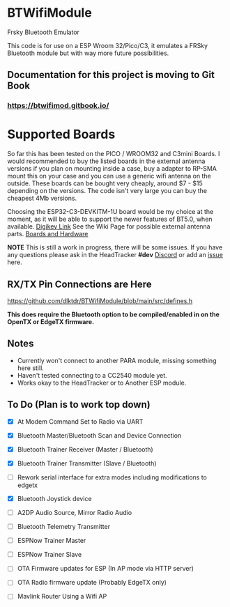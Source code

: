 # BTWifiModule
Frsky Bluetooth Emulator

This code is for use on a ESP Wroom 32/Pico/C3, it emulates a FRSky Bluetooth module but with way more future possibilities.

## Documentation for this project is moving to Git Book
### https://btwifimod.gitbook.io/


# Supported Boards

So far this has been tested on the PICO / WROOM32 and C3mini Boards. I would recommended to buy the listed boards in the external antenna versions if you plan on mounting inside a case, buy a adapter to RP-SMA mount this on your case and you can use a generic wifi antenna on the outside. These boards can be bought very cheaply, around $7 - $15 depending on the versions. The code isn't very large you can buy the cheapest 4Mb versions.

Choosing the ESP32-C3-DEVKITM-1U board would be my choice at the moment, as it will be able to support the newer features of BT5.0, when available. [Digikey Link](https://www.digikey.ca/en/products/detail/espressif-systems/ESP32-C3-DEVKITM-1U/15198974) See the Wiki Page for possible external antenna parts. [Boards and Hardware](https://github.com/dlktdr/BTWifiModule/wiki/Boards-and-Hardware)

**NOTE** This is still a work in progress, there will be some issues. If you have any questions please ask in the HeadTracker **#dev** [Discord](https://discord.gg/ux5hEaNSPQ) or add an [issue](https://github.com/dlktdr/BTWifiModule/issues) here. 

## RX/TX Pin Connections are Here
https://github.com/dlktdr/BTWifiModule/blob/main/src/defines.h

**This does require the Bluetooth option to be compiled/enabled in on the OpenTX or EdgeTX firmware.**

## Notes

* Currently won't connect to another PARA module, missing something here still.
* Haven't tested connecting to a CC2540 module yet.
* Works okay to the HeadTracker or to Another ESP module.

To Do (Plan is to work top down)
---------
- [x] At Modem Command Set to Radio via UART
- [x] Bluetooth Master/Bluetooth Scan and Device Connection
- [x] Bluetooth Trainer Receiver (Master / Bluetooth)
- [X] Bluetooth Trainer Transmitter (Slave / Bluetooth)
- [ ] Rework serial interface for extra modes including modifications to edgetx
- [x] Bluetooth Joystick device
- [ ] A2DP Audio Source, Mirror Radio Audio
- [ ] Bluetooth Telemetry Transmitter
- [ ] ESPNow Trainer Master
- [ ] ESPNow Trainer Slave
- [ ] OTA Firmware updates for ESP (In AP mode via HTTP server)
- [ ] OTA Radio firmware update (Probably EdgeTX only)
- [ ] Mavlink Router Using a Wifi AP

